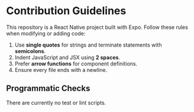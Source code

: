 # Contribution Guidelines

This repository is a React Native project built with Expo. Follow these rules when modifying or adding code:

1. Use **single quotes** for strings and terminate statements with **semicolons**.
2. Indent JavaScript and JSX using **2 spaces**.
3. Prefer **arrow functions** for component definitions.
4. Ensure every file ends with a newline.

## Programmatic Checks

There are currently no test or lint scripts. 